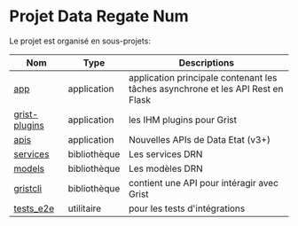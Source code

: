 # Projet Data Regate Num

Le projet est organisé en sous-projets:

| Nom                               | Type         | Descriptions                                                                    |
| --------------------------------- | ------------ | ------------------------------------------------------------------------------- |
| [app](./app/)                     | application  | application principale contenant les tâches asynchrone et les API Rest en Flask |
| [grist-plugins](./grist-plugins/) | application  | les IHM plugins pour Grist                                                      |
| [apis](./apis/)                   | application  | Nouvelles APIs de Data Etat (v3+)                                               |
| [services](./models/)             | bibliothèque | Les services DRN                                                                |
| [models](./models/)               | bibliothèque | Les modèles DRN                                                                 |
| [gristcli](.gristcli/)            | bibliothèque | contient une API pour intéragir avec Grist                                      |
| [tests_e2e](./tests_e2e/)         | utilitaire   | pour les tests d'intégrations                                                   |
